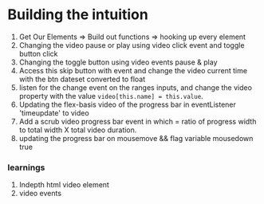 # Building the intuition

1. Get Our Elements => Build out functions => hooking up every element
2. Changing the video pause or play using video click event and toggle button click
3. Changing the toggle button using video events pause & play
4. Access this skip button with event and change the video current time with the btn dateset converted to float
5. listen for the change event on the ranges inputs, and change the video property with the value ```video[this.name] = this.value```.
6. Updating the flex-basis video of the progress bar in eventListener 'timeupdate' to video
7. Add a scrub video progress bar event in which = ratio of progress width to total width X total video duration.
8. updating the progress bar on mousemove && flag variable mousedown true


### learnings

1. Indepth html video element
2. video events
